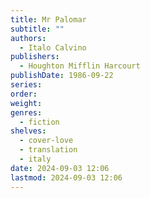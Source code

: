 ```yaml
---
title: Mr Palomar
subtitle: ""
authors:
  - Italo Calvino
publishers:
  - Houghton Mifflin Harcourt
publishDate: 1986-09-22
series: 
order: 
weight: 
genres:
  - fiction
shelves:
  - cover-love
  - translation
  - italy
date: 2024-09-03 12:06
lastmod: 2024-09-03 12:06
---
```

